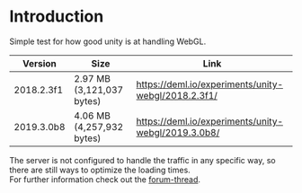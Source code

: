# Introduction

Simple test for how good unity is at handling WebGL.  

Version | Size | Link
--- | --- | ---
2018.2.3f1 | 2.97 MB (3,121,037 bytes) | https://deml.io/experiments/unity-webgl/2018.2.3f1/ 
2019.3.0b8 | 4.06 MB (4,257,932 bytes) | https://deml.io/experiments/unity-webgl/2019.3.0b8/ 


The server is not configured to handle the traffic in any specific way, so there are still ways to optimize the loading times.  
For further information check out the [forum-thread](https://forum.unity.com/threads/webgl-builds-for-mobile.545877/).

